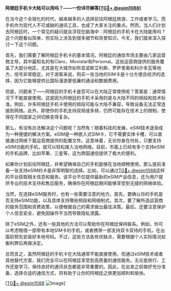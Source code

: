 **阿根廷手机卡大陆可以用吗？——一份详尽解答[[TG💪+ @esim1088](https://t.me/s/esim1088)]**

在当今这个全球化的时代，越来越多的人选择前往阿根廷旅游、工作或者学习。而手机作为现代人不可或缺的通讯工具，也成了大家关注的重点。然而，当人们计划去阿根廷时，一个常见的疑问就会浮现在脑海中：阿根廷的手机卡在大陆能用吗？这个问题看似简单，但实际上涉及到很多细节和背景知识。今天，我们就来深入探讨一下这个问题。

首先，我们需要了解阿根廷手机卡的基本情况。阿根廷的通信市场主要由几家运营商主导，其中最知名的有Claro、Movistar和Personal。这些运营商提供的服务覆盖了大部分地区，尤其是在大城市如布宜诺斯艾利斯、罗萨里奥和科尔多瓦等地方，信号非常稳定。对于游客来说，购买一张当地的SIM卡是十分方便且经济的选择，因为它能够提供比国际漫游更低廉的通话和数据费用。

但是，问题来了——阿根廷的手机卡是否可以在大陆正常使用呢？答案是：通常情况下不能直接使用。这是因为阿根廷的手机卡采用的是与大陆不同的频段和技术标准。例如，许多阿根廷手机卡使用的频段可能与大陆不兼容，导致设备无法正常连接到网络。此外，即使你的手机支持双频或多频，仍然可能存在技术上的限制，使得在不同国家之间切换变得复杂。

那么，有没有办法解决这个问题呢？当然有！随着科技的发展，eSIM技术逐渐成为一种便捷的解决方案。eSIM是一种嵌入式SIM卡，它不需要实体卡槽，可以直接通过网络下载运营商提供的配置文件。这意味着，无论你身在何处，只要支持eSIM功能的手机，就可以轻松接入当地网络。目前，市面上已经有多个支持eSIM的手机品牌，比如苹果、三星等，这为跨国通信提供了极大的便利。

如果你计划前往阿根廷，并希望确保自己的手机能够在当地顺畅使用，那么提前准备一张支持eSIM的卡是非常明智的选择。比如，可以通过[TG💪+ @esim1088](https://t.me/s/esim1088)这样的平台获取相关信息和服务。该平台不仅提供最新的eSIM产品信息，还为用户提供专业的技术支持和售后服务，确保你在阿根廷期间能够享受到无缝的网络体验。

当然，在选择eSIM服务时，也有一些需要注意的地方。首先，要确认你的手机是否支持eSIM功能，以及具体支持哪些频段和网络制式。其次，要了解所选运营商的服务范围和资费政策，以便根据自己的需求做出最佳决策。最后，还要注意保护个人信息安全，避免因操作不当而导致隐私泄露。

除了eSIM之外，还有一些其他的方法可以帮助你在阿根廷保持联系。例如，你可以考虑租借一部带有本地SIM卡的手机，或者携带一部支持双卡双待的手机，在出国前预先安装好本地号码。不过，这些方法各有优缺点，需要根据个人实际情况权衡利弊后再做决定。

总而言之，虽然阿根廷的手机卡在大陆通常不能直接使用，但通过eSIM技术或者其他替代方案，我们完全可以在阿根廷享受到高质量的通信服务。无论是旅行、工作还是学习，保持良好的通讯状态都是非常重要的。因此，在出发之前做好充分准备，选择合适的通信方式，将有助于让你的阿根廷之旅更加顺利和愉快。

[[TG💪+ @esim1088](https://t.me/s/esim1088) ![Image](https://i.postimg.cc/4NQfJmqS/Snipaste-2025-05-13-00-14-12.png)]